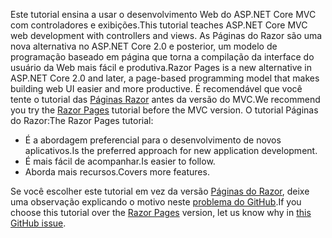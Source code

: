 <span data-ttu-id="206f0-101">Este tutorial ensina a usar o desenvolvimento Web do ASP.NET Core MVC com controladores e exibições.</span><span class="sxs-lookup"><span data-stu-id="206f0-101">This tutorial teaches ASP.NET Core MVC web development with controllers and views.</span></span> <span data-ttu-id="206f0-102">As Páginas do Razor são uma nova alternativa no ASP.NET Core 2.0 e posterior, um modelo de programação baseado em página que torna a compilação da interface do usuário da Web mais fácil e produtiva.</span><span class="sxs-lookup"><span data-stu-id="206f0-102">Razor Pages is a new alternative in ASP.NET Core 2.0 and later, a page-based programming model that makes building web UI easier and more productive.</span></span> <span data-ttu-id="206f0-103">É recomendável que você tente o tutorial das [Páginas Razor](xref:tutorials/razor-pages/razor-pages-start) antes da versão do MVC.</span><span class="sxs-lookup"><span data-stu-id="206f0-103">We recommend you try the [Razor Pages](xref:tutorials/razor-pages/razor-pages-start) tutorial before the MVC version.</span></span> <span data-ttu-id="206f0-104">O tutorial Páginas do Razor:</span><span class="sxs-lookup"><span data-stu-id="206f0-104">The Razor Pages tutorial:</span></span>

* <span data-ttu-id="206f0-105">É a abordagem preferencial para o desenvolvimento de novos aplicativos.</span><span class="sxs-lookup"><span data-stu-id="206f0-105">Is the preferred approach for new application development.</span></span>
* <span data-ttu-id="206f0-106">É mais fácil de acompanhar.</span><span class="sxs-lookup"><span data-stu-id="206f0-106">Is easier to follow.</span></span>
* <span data-ttu-id="206f0-107">Aborda mais recursos.</span><span class="sxs-lookup"><span data-stu-id="206f0-107">Covers more features.</span></span>

<span data-ttu-id="206f0-108">Se você escolher este tutorial em vez da versão [Páginas do Razor](xref:tutorials/razor-pages/razor-pages-start), deixe uma observação explicando o motivo neste [problema do GitHub](https://github.com/aspnet/Docs/issues/6146).</span><span class="sxs-lookup"><span data-stu-id="206f0-108">If you choose this tutorial over the [Razor Pages](xref:tutorials/razor-pages/razor-pages-start) version, let us know why in [this GitHub issue](https://github.com/aspnet/Docs/issues/6146).</span></span>
